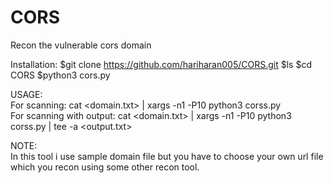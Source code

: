 # CORS
Recon the vulnerable cors domain

Installation:
              $git clone https://github.com/hariharan005/CORS.git
              $ls
              $cd CORS
              $python3 cors.py
              

USAGE:                       
       For scanning:  cat <domain.txt> | xargs -n1 -P10 python3 corss.py                           
       For scanning with output:  cat <domain.txt> | xargs -n1 -P10 python3 corss.py | tee -a <output.txt>

NOTE:  
       In this tool i use sample domain file but you have to choose your own url file which you recon using some other recon tool.

